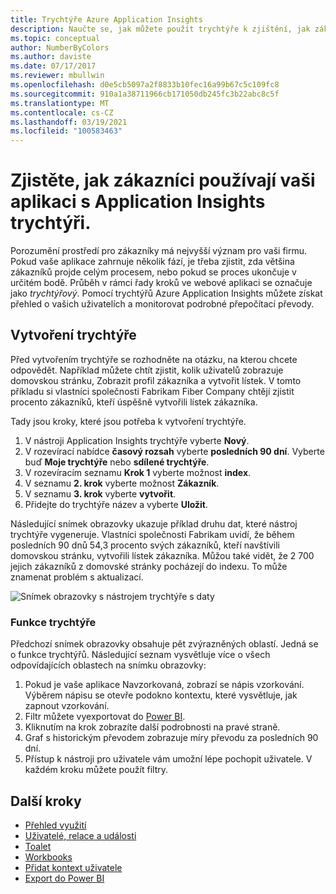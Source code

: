 ```yaml
---
title: Trychtýře Azure Application Insights
description: Naučte se, jak můžete použít trychtýře k zjištění, jak zákazníci pracují s vaší aplikací.
ms.topic: conceptual
author: NumberByColors
ms.author: daviste
ms.date: 07/17/2017
ms.reviewer: mbullwin
ms.openlocfilehash: d0e5cb5097a2f8833b10fec16a99b67c5c109fc8
ms.sourcegitcommit: 910a1a38711966cb171050db245fc3b22abc8c5f
ms.translationtype: MT
ms.contentlocale: cs-CZ
ms.lasthandoff: 03/19/2021
ms.locfileid: "100583463"
---
```

# <a name="discover-how-customers-are-using-your-application-with-application-insights-funnels"></a>Zjistěte, jak zákazníci používají vaši aplikaci s Application Insights trychtýři.

Porozumění prostředí pro zákazníky má nejvyšší význam pro vaši firmu. Pokud vaše aplikace zahrnuje několik fází, je třeba zjistit, zda většina zákazníků projde celým procesem, nebo pokud se proces ukončuje v určitém bodě. Průběh v rámci řady kroků ve webové aplikaci se označuje jako *trychtýřový*. Pomocí trychtýřů Azure Application Insights můžete získat přehled o vašich uživatelích a monitorovat podrobné přepočítací převody. 

## <a name="create-your-funnel"></a>Vytvoření trychtýře
Před vytvořením trychtýře se rozhodněte na otázku, na kterou chcete odpovědět. Například můžete chtít zjistit, kolik uživatelů zobrazuje domovskou stránku, Zobrazit profil zákazníka a vytvořit lístek. V tomto příkladu si vlastníci společnosti Fabrikam Fiber Company chtějí zjistit procento zákazníků, kteří úspěšně vytvořili lístek zákazníka.

Tady jsou kroky, které jsou potřeba k vytvoření trychtýře.

1. V nástroji Application Insights trychtýře vyberte **Nový**.
1. V rozevírací nabídce **časový rozsah** vyberte **posledních 90 dní**. Vyberte buď **Moje trychtýře** nebo **sdílené trychtýře**.
1. V rozevíracím seznamu **Krok 1** vyberte možnost **index**. 
1. V seznamu **2. krok** vyberte možnost **Zákazník**.
1. V seznamu **3. krok** vyberte **vytvořit**.
1. Přidejte do trychtýře název a vyberte **Uložit**.

Následující snímek obrazovky ukazuje příklad druhu dat, které nástroj trychtýře vygeneruje. Vlastníci společnosti Fabrikam uvidí, že během posledních 90 dnů 54,3 procento svých zákazníků, kteří navštívili domovskou stránku, vytvořili lístek zákazníka. Můžou také vidět, že 2 700 jejich zákazníků z domovské stránky pocházejí do indexu. To může znamenat problém s aktualizací.


![Snímek obrazovky s nástrojem trychtýře s daty](media/usage-funnels/funnel1.png)

### <a name="funnels-features"></a>Funkce trychtýře
Předchozí snímek obrazovky obsahuje pět zvýrazněných oblastí. Jedná se o funkce trychtýřů. Následující seznam vysvětluje více o všech odpovídajících oblastech na snímku obrazovky:
1. Pokud je vaše aplikace Navzorkovaná, zobrazí se nápis vzorkování. Výběrem nápisu se otevře podokno kontextu, které vysvětluje, jak zapnout vzorkování. 
2. Filtr můžete vyexportovat do [Power BI](./export-power-bi.md).
3. Kliknutím na krok zobrazíte další podrobnosti na pravé straně. 
4. Graf s historickým převodem zobrazuje míry převodu za posledních 90 dní. 
5. Přístup k nástroji pro uživatele vám umožní lépe pochopit uživatele. V každém kroku můžete použít filtry. 

## <a name="next-steps"></a>Další kroky
  * [Přehled využití](usage-overview.md)
  * [Uživatelé, relace a události](usage-segmentation.md)
  * [Toalet](usage-retention.md)
  * [Workbooks](../visualize/workbooks-overview.md)
  * [Přidat kontext uživatele](usage-send-user-context.md)
  * [Export do Power BI](./export-power-bi.md)

